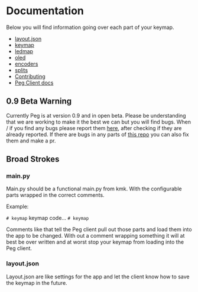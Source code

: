 # Documentation

Below you will find information going over each part of your keymap.

* [layout.json](./layout.md)
* [keymap](./keymap.md)
* [ledmap](./per-key-led.md)
* [oled](./oled.md)
* [encoders](./encoders.md)
* [splits](./split.md)
* [Contributing](./contributing.md)
* [Peg Client docs](./Peg_Client/README.md)


## 0.9 Beta Warning
Currently Peg is at version 0.9 and in open beta. 
Please be understanding that we are working to make it the best we can but you will find bugs. 
When / if you find any bugs please report them [here](https://github.com/boardsource/pegBoards/issues), after checking if they are already reported.
If there are bugs in any parts of [this repo](https://github.com/boardsource/pegBoards) you can also fix them and make a pr. 

## Broad Strokes

### main.py

Main.py should be a functional main.py from kmk. With the configurable parts wrapped in the correct comments.

Example:

 `# keymap` keymap code... `# keymap`

Comments like that tell the Peg client pull out those parts and load them into the app to be changed.
With out  a comment wrapping something it will at best be over written and at worst stop your keymap from loading into the Peg client.

### layout.json

Layout.json are like settings for the app and let the client know how to save the keymap in the future.
